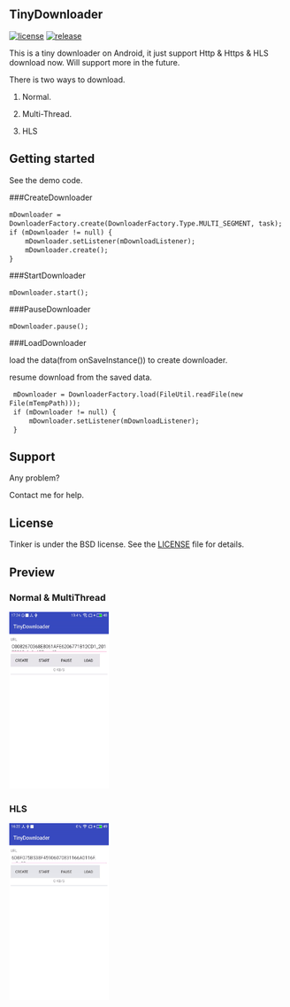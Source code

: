 ## TinyDownloader
[![license](http://img.shields.io/badge/license-BSD3-brightgreen.svg?style=flat)](./LICENSE)
[![release](http://img.shields.io/badge/release-v1.0-brightgreen.svg?style=flat)]()

This is a tiny downloader on Android, it just support Http & Https & HLS download now. Will support more in the future.

There is two ways to download.

1.	Normal.

2. Multi-Thread.

3. HLS 


## Getting started
See the demo code.

###CreateDownloader

```
mDownloader = DownloaderFactory.create(DownloaderFactory.Type.MULTI_SEGMENT, task);
if (mDownloader != null) {
    mDownloader.setListener(mDownloadListener);
    mDownloader.create();
}
```

###StartDownloader
```
mDownloader.start();
```

###PauseDownloader
```
mDownloader.pause();
```

###LoadDownloader

load the data(from onSaveInstance()) to create downloader.

resume download from the saved data.

```
 mDownloader = DownloaderFactory.load(FileUtil.readFile(new File(mTempPath)));
 if (mDownloader != null) {
     mDownloader.setListener(mDownloadListener);
 }
```



## Support
Any problem?

Contact me for help.

## License
Tinker is under the BSD license. See the [LICENSE](./LICENSE) file for details.

## Preview
### Normal & MultiThread
<img src="asserts/show_demo.gif" width="180" height="320" alt="show_demo"/>

### HLS
<img src="asserts/show_hlsdemo.gif" width="180" height="320" alt="show_hlsdemo"/>

